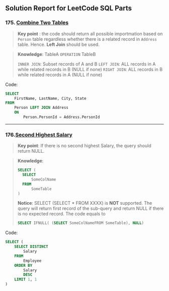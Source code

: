 ## Solution Report for LeetCode SQL Parts

### 175. [Combine Two Tables](https://leetcode.com/problems/combine-two-tables/)


>**Key point** : the code should return all possible importmation based on `Person` table regardless whether there is a related record in `Address` table. Hence. **Left Join** should be used.


>**Knowledge**:  TableA `OPERATION` TableB
>
>`INNER JOIN`: Subset records of A and B
>`LEFT JOIN`: ALL records in A while related records in B (NULL if none)
>`RIGHT JOIN`: ALL records in B while related records in A (NULL if none)

Code:
``` SQL
SELECT
    FirstName, LastName, City, State
FROM
    Person LEFT JOIN Address
    ON
        Person.PersonId = Address.PersonId
```
-------
### 176.[Second Highest Salary](https://leetcode.com/problems/second-highest-salary/)

>**Key point**: If there is no second highest Salary, the query should return NULL.

>**Knowledge**: 
>``` SQL
>SELECT (
>   SELECT
>       SomeColName
>   FROM
>       SomeTable
>)
>```
>**Notice**: SELECT (SELECT * FROM XXXX) is **NOT** supported.
>The query will return first record of the sub-query and return NULL if there is no expected record.
>The code equals to 
>```SQL
>SELECT IFNULL( (SELECT SomeColNameFROM SomeTable), NULL)
>``` 

Code:
``` SQL
SELECT (
    SELECT DISTINCT
        Salary
    FROM
        Employee
    ORDER BY
        Salary
        DESC
    LIMIT 1, 1
)
```